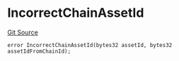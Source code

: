 # IncorrectChainAssetId
[Git Source](https://github.com/matter-labs/zksync-contracts/blob/a1506a91fd7e3b73aa6fe10caf12e32f39e26211/contracts/l1-contracts/bridgehub/L1BridgehubErrors.sol)


```solidity
error IncorrectChainAssetId(bytes32 assetId, bytes32 assetIdFromChainId);
```

